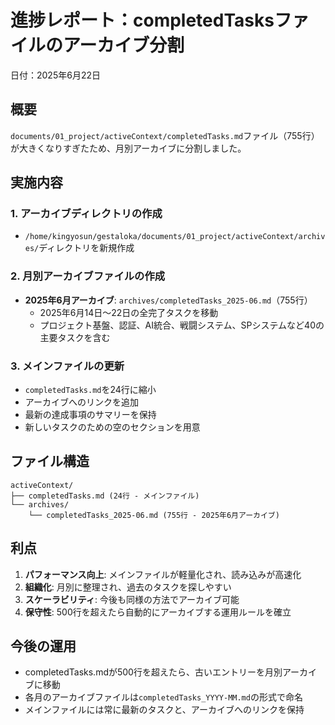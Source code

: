 # 進捗レポート：completedTasksファイルのアーカイブ分割

日付：2025年6月22日

## 概要

`documents/01_project/activeContext/completedTasks.md`ファイル（755行）が大きくなりすぎたため、月別アーカイブに分割しました。

## 実施内容

### 1. アーカイブディレクトリの作成
- `/home/kingyosun/gestaloka/documents/01_project/activeContext/archives/`ディレクトリを新規作成

### 2. 月別アーカイブファイルの作成
- **2025年6月アーカイブ**: `archives/completedTasks_2025-06.md`（755行）
  - 2025年6月14日〜22日の全完了タスクを移動
  - プロジェクト基盤、認証、AI統合、戦闘システム、SPシステムなど40の主要タスクを含む

### 3. メインファイルの更新
- `completedTasks.md`を24行に縮小
- アーカイブへのリンクを追加
- 最新の達成事項のサマリーを保持
- 新しいタスクのための空のセクションを用意

## ファイル構造

```
activeContext/
├── completedTasks.md (24行 - メインファイル)
└── archives/
    └── completedTasks_2025-06.md (755行 - 2025年6月アーカイブ)
```

## 利点

1. **パフォーマンス向上**: メインファイルが軽量化され、読み込みが高速化
2. **組織化**: 月別に整理され、過去のタスクを探しやすい
3. **スケーラビリティ**: 今後も同様の方法でアーカイブ可能
4. **保守性**: 500行を超えたら自動的にアーカイブする運用ルールを確立

## 今後の運用

- completedTasks.mdが500行を超えたら、古いエントリーを月別アーカイブに移動
- 各月のアーカイブファイルは`completedTasks_YYYY-MM.md`の形式で命名
- メインファイルには常に最新のタスクと、アーカイブへのリンクを保持